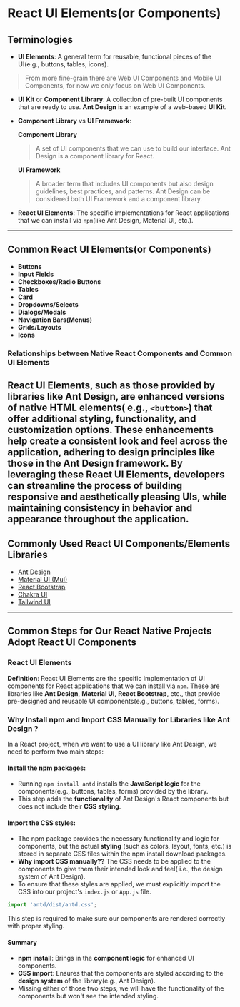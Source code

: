 # React UI Elements(or Components)

## Terminologies

- **UI Elements**: A general term for reusable, functional pieces of the UI(e.g., buttons, tables, icons).

> From more fine-grain there are Web UI Components and Mobile UI Components, for now we only focus on Web UI Components.

- **UI Kit** or **Component Library**: A collection of pre-built UI components that are ready to use. **Ant Design** is
  an example of a web-based **UI Kit**.

- **Component Library** vs **UI Framework**:

  **Component Library**

  > A set of UI components that we can use to build our interface. Ant Design is a component library for React.

  **UI Framework**

  > A broader term that includes UI components but also design guidelines, best practices, and patterns. Ant Design can
  be considered both UI Framework and a component library.

- **React UI Elements**: The specific implementations for React applications that we can install via `npm`(like Ant
  Design, Material UI, etc.).

--- 

## Common React UI Elements(or Components)

- **Buttons**
- **Input Fields**
- **Checkboxes/Radio Buttons**
- **Tables**
- **Card**
- **Dropdowns/Selects**
- **Dialogs/Modals**
- **Navigation Bars(Menus)**
- **Grids/Layouts**
- **Icons**

### Relationships between Native React Components and Common UI Elements

React UI Elements, such as those provided by libraries like Ant Design, are enhanced versions of native HTML elements(
e.g., `<button>`)
that offer additional **styling**, **functionality**, and **customization options**. These enhancements help create a
consistent look and feel
across the application, adhering to design principles like those in the Ant Design framework.
By leveraging these React UI Elements, developers can streamline the process of building responsive and aesthetically
pleasing UIs,
while maintaining consistency in behavior and appearance throughout the application.
---

## Commonly Used React UI Components/Elements Libraries

- [Ant Design]()
- [Material UI (MuI)]()
- [React Bootstrap]()
- [Chakra UI]()
- [Tailwind UI]()

--- 

## Common Steps for Our React Native Projects Adopt React UI Components

### React UI Elements

**Definition**: React UI Elements are the specific implementation of UI components for React applications that we can
install via `npm`. These are libraries like **Ant Design**, **Material UI**, **React Bootstrap**, etc., that provide
pre-designed and reusable UI components(e.g., buttons, tables, forms).

### Why Install npm and Import CSS Manually for Libraries like Ant Design ?

In a React project, when we want to use a UI library like Ant Design, we need to perform two main steps:

#### Install the npm packages:

* Running `npm install antd` installs the **JavaScript logic** for the components(e.g., buttons, tables, forms) provided
  by the library.
* This step adds the **functionality** of Ant Design's React components but does not include their **CSS styling**.

#### Import the CSS styles:

* The npm package provides the necessary functionality and logic for components, but the actual **styling** (such as
  colors, layout, fonts, etc.) is stored in separate CSS files within the npm install download packages.
* **Why import CSS manually??** The CSS needs to be applied to the components to give them their intended look and feel(
  i.e., the design system of Ant Design). 
* To ensure that these styles are applied, we must explicitly import the CSS into our project's `index.js` or `App.js` file. 
```javascript
import 'antd/dist/antd.css'; 
```
This step is required to make sure our components are rendered correctly with proper styling. 

#### Summary 
* **npm install**: Brings in the **component logic** for enhanced UI components. 
* **CSS import**: Ensures that the components are styled according to the **design system** of the library(e.g., Ant Design).
* Missing either of those two steps, we will have the functionality of the components but won't see the intended styling.




